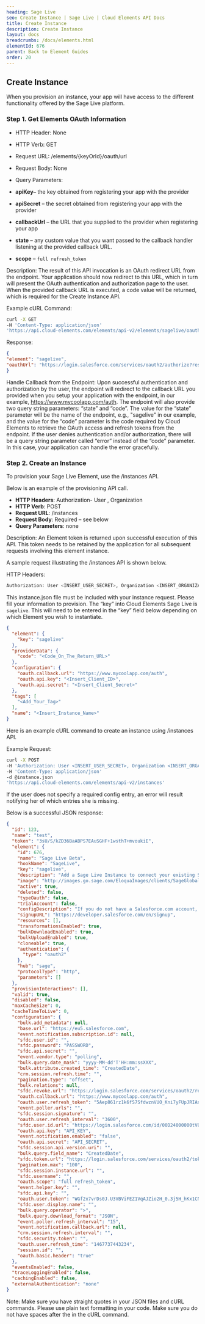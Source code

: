 ```yaml
---
heading: Sage Live
seo: Create Instance | Sage Live | Cloud Elements API Docs
title: Create Instance
description: Create Instance
layout: docs
breadcrumbs: /docs/elements.html
elementId: 676
parent: Back to Element Guides
order: 20
---
```


## Create Instance

When you provision an instance, your app will have access to the different functionality offered by the Sage Live platform.

### Step 1. Get Elements OAuth Information

* HTTP Header: None
* HTTP Verb: GET
* Request URL: /elements/{keyOrId}/oauth/url
* Request Body: None
* Query Parameters:

* __apiKey–__ the key obtained from registering your app with the provider
* __apiSecret__ – the secret obtained from registering your app with the provider
* __callbackUrl__ – the URL that you supplied to the provider when registering your app
* __state__ – any custom value that you want passed to the callback handler listening at the provided callback URL.
* __scope__ – `full refresh_token`

Description: The result of this API invocation is an OAuth redirect URL from the endpoint. Your application should now redirect to this URL, which in turn will present the OAuth authentication and authorization page to the user. When the provided callback URL is executed, a code value will be returned, which is required for the Create Instance API.

Example cURL Command:

```bash
curl -X GET
-H 'Content-Type: application/json'
'https://api.cloud-elements.com/elements/api-v2/elements/sagelive/oauth/url?apiKey=fake_sagelive_api_key&apiSecret=fake_sagelive_api_secret&scope=full%20refresh_token&callbackUrl=https://www.mycoolapp.com/auth&state=sagelive'
```

Response:

```json
{
"element": "sagelive",
"oauthUrl": "https://login.salesforce.com/services/oauth2/authorize?response_type=code&client_id=fake_sagelive_api_key&client_secret=xyz789&scope=full%20refresh_token&redirect_uri=https://www.mycoolapp.com/auth&state=sagelive"
}
```

Handle Callback from the Endpoint:
Upon successful authentication and authorization by the user, the endpoint will redirect to the callback URL you provided when you setup your application with the endpoint, in our example, https://www.mycoolapp.com/auth. The endpoint will also provide two query string parameters: “state” and “code”. The value for the “state” parameter will be the name of the endpoint, e.g., "sagelive" in our example, and the value for the “code” parameter is the code required by Cloud Elements to retrieve the OAuth access and refresh tokens from the endpoint. If the user denies authentication and/or authorization, there will be a query string parameter called “error” instead of the “code” parameter. In this case, your application can handle the error gracefully.

### Step 2. Create an Instance

To provision your Sage Live Element, use the /instances API.

Below is an example of the provisioning API call.

* __HTTP Headers__: Authorization- User <user secret>, Organization <organization secret>
* __HTTP Verb__: POST
* __Request URL__: /instances
* __Request Body__: Required – see below
* __Query Parameters__: none

Description: An Element token is returned upon successful execution of this API. This token needs to be retained by the application for all subsequent requests involving this element instance.

A sample request illustrating the /instances API is shown below.

HTTP Headers:

```bash
Authorization: User <INSERT_USER_SECRET>, Organization <INSERT_ORGANIZATION_SECRET>

```
This instance.json file must be included with your instance request.  Please fill your information to provision.  The “key” into Cloud Elements Sage Live is `sagelive`.  This will need to be entered in the “key” field below depending on which Element you wish to instantiate.

```json
{
  "element": {
    "key": "sagelive"
  },
  "providerData": {
    "code": "<Code_On_The_Return_URL>"
  },
  "configuration": {
    "oauth.callback.url": "https://www.mycoolapp.com/auth",
    "oauth.api.key": "<Insert_Client_ID>",
    "oauth.api.secret": "<Insert_Client_Secret>"
  },
  "tags": [
    "<Add_Your_Tag>"
  ],
  "name": "<Insert_Instance_Name>"
}
```

Here is an example cURL command to create an instance using /instances API.

Example Request:

```bash
curl -X POST
-H 'Authorization: User <INSERT_USER_SECRET>, Organization <INSERT_ORGANIZATION_SECRET>'
-H 'Content-Type: application/json'
-d @instance.json
'https://api.cloud-elements.com/elements/api-v2/instances'
```

If the user does not specify a required config entry, an error will result notifying her of which entries she is missing.

Below is a successful JSON response:

```json
{
  "id": 123,
  "name": "test",
  "token": "3sU/S/kZD36BaABPS7EAuSGHF+1wsthT+mvoukiE",
  "element": {
    "id": 676,
    "name": "Sage Live Beta",
    "hookName": "SageLive",
    "key": "sagelive",
    "description": "Add a Sage Live Instance to connect your existing Sage account to the Sage Hub, allowing you to manage customers, journals, ledger accounts, etc. across multiple Sage Elements. You will need your Sage Live account information to add an instance.",
    "image": "http://images.go.sage.com/EloquaImages/clients/SageGlobalInstance/%7b3e60c666-8177-4c78-b101-1ca2387cd431%7d_Qualification_Email_1_RealTimeAccounting_logo.png",
    "active": true,
    "deleted": false,
    "typeOauth": false,
    "trialAccount": false,
    "configDescription": "If you do not have a Salesforce.com account, you can create one at <a href=\"http://www.salesforce.com\" target=\"_blank\">Salesforce.com Signup</a>",
    "signupURL": "https://developer.salesforce.com/en/signup",
    "resources": [],
    "transformationsEnabled": true,
    "bulkDownloadEnabled": true,
    "bulkUploadEnabled": true,
    "cloneable": true,
    "authentication": {
      "type": "oauth2"
    },
    "hub": "sage",
    "protocolType": "http",
    "parameters": []
  },
  "provisionInteractions": [],
  "valid": true,
  "disabled": false,
  "maxCacheSize": 0,
  "cacheTimeToLive": 0,
  "configuration": {
    "bulk.add_metadata": null,
    "base.url": "https://eu5.salesforce.com",
    "event.notification.subscription.id": null,
    "sfdc.user.id": "",
    "sfdc.password": "PASSWORD",
    "sfdc.api.secret": "",
    "event.vendor.type": "polling",
    "bulk.query.date_mask": "yyyy-MM-dd'T'HH:mm:ssXXX",
    "bulk.attribute.created_time": "CreatedDate",
    "crm.session.refresh.time": "",
    "pagination.type": "offset",
    "bulk.relations": null,
    "sfdc.revoke.url": "https://login.salesforce.com/services/oauth2/revoke",
    "oauth.callback.url": "https://www.mycoolapp.com/auth",
    "oauth.user.refresh_token": "5Aep861rz1k6fS7SfdwznVUO_Kni7yFUpJRIAnC8rWS9ykbt_dyF",
    "event.poller.urls": "",
    "sfdc.session.signature": "",
    "oauth.user.refresh_interval": "3600",
    "sfdc.user.id.url": "https://login.salesforce.com/id/00D24000000tVQFEA2/005240000019YWwAAM",
    "oauth.api.key": "API_KEY",
    "event.notification.enabled": "false",
    "oauth.api.secret": "API_SECRET",
    "sfdc.session.api.version.uri": "",
    "bulk.query.field_name": "CreatedDate",
    "sfdc.token.url": "https://login.salesforce.com/services/oauth2/token",
    "pagination.max": "100",
    "sfdc.session.instance.url": "",
    "sfdc.username": "",
    "oauth.scope": "full refresh_token",
    "event.helper.key": "",
    "sfdc.api.key": "",
    "oauth.user.token": "WGf2x7vrDs0J.U3VBViFEZ1VqAJZio2H_0.3j5H_hKx1CNX8he",
    "sfdc.user.display.name": "",
    "bulk.query.operator": ">",
    "bulk.query.download_format": "JSON",
    "event.poller.refresh_interval": "15",
    "event.notification.callback.url": null,
    "crm.session.refresh.interval": "",
    "sfdc.security.token": "",
    "oauth.user.refresh_time": "1467737443234",
    "session.id": "",
    "oauth.basic.header": "true"
  },
  "eventsEnabled": false,
  "traceLoggingEnabled": false,
  "cachingEnabled": false,
  "externalAuthentication": "none"
}
```

Note:  Make sure you have straight quotes in your JSON files and cURL commands.  Please use plain text formatting in your code.  Make sure you do not have spaces after the in the cURL command.
